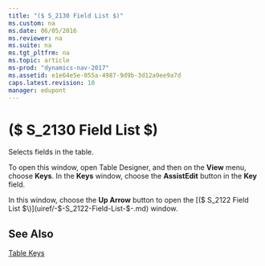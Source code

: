 ```yaml
---
title: "($ S_2130 Field List $)"
ms.custom: na
ms.date: 06/05/2016
ms.reviewer: na
ms.suite: na
ms.tgt_pltfrm: na
ms.topic: article
ms-prod: "dynamics-nav-2017"
ms.assetid: e1e64e5e-055a-4987-9d9b-3d12a9ee9a7d
caps.latest.revision: 10
manager: edupont
---
```

# ($ S_2130 Field List $)
Selects fields in the table.  

 To open this window, open Table Designer, and then on the **View** menu, choose **Keys**. In the **Keys** window, choose the **AssistEdit** button in the **Key** field.  

 In this window, choose the **Up Arrow** button to open the [\($ S\_2122 Field List $\)](uiref/-$-S_2122-Field-List-$-.md) window.  

## See Also  
 [Table Keys](../Table-Keys.md)
